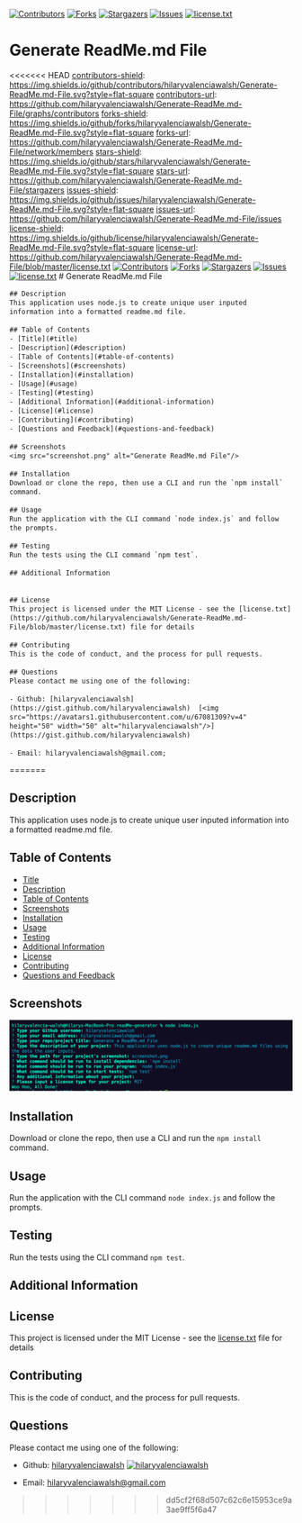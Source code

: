[contributors-shield]: https://img.shields.io/github/contributors/hilaryvalenciawalsh/Generate-ReadMe.md-File.svg?style=flat-square
[contributors-url]: https://github.com/hilaryvalenciawalsh/Generate-ReadMe.md-File/graphs/contributors
[forks-shield]: https://img.shields.io/github/forks/hilaryvalenciawalsh/Generate-ReadMe.md-File.svg?style=flat-square
[forks-url]: https://github.com/hilaryvalenciawalsh/Generate-ReadMe.md-File/network/members
[stars-shield]: https://img.shields.io/github/stars/hilaryvalenciawalsh/Generate-ReadMe.md-File.svg?style=flat-square
[stars-url]: https://github.com/hilaryvalenciawalsh/Generate-ReadMe.md-File/stargazers
[issues-shield]: https://img.shields.io/github/issues/hilaryvalenciawalsh/Generate-ReadMe.md-File.svg?style=flat-square
[issues-url]: https://github.com/hilaryvalenciawalsh/Generate-ReadMe.md-File/issues
[license-shield]: https://img.shields.io/github/license/hilaryvalenciawalsh/Generate-ReadMe.md-File.svg?style=flat-square
[license-url]: https://github.com/hilaryvalenciawalsh/Generate-ReadMe.md-File/blob/master/license.txt
[![Contributors][contributors-shield]][contributors-url] [![Forks][forks-shield]][forks-url] [![Stargazers][stars-shield]][stars-url] [![Issues][issues-shield]][issues-url] [![license.txt][license-shield]][license-url]
# Generate ReadMe.md File

<<<<<<< HEAD
    [contributors-shield]: https://img.shields.io/github/contributors/hilaryvalenciawalsh/Generate-ReadMe.md-File.svg?style=flat-square
    [contributors-url]: https://github.com/hilaryvalenciawalsh/Generate-ReadMe.md-File/graphs/contributors
    [forks-shield]: https://img.shields.io/github/forks/hilaryvalenciawalsh/Generate-ReadMe.md-File.svg?style=flat-square
    [forks-url]: https://github.com/hilaryvalenciawalsh/Generate-ReadMe.md-File/network/members
    [stars-shield]: https://img.shields.io/github/stars/hilaryvalenciawalsh/Generate-ReadMe.md-File.svg?style=flat-square
    [stars-url]: https://github.com/hilaryvalenciawalsh/Generate-ReadMe.md-File/stargazers
    [issues-shield]: https://img.shields.io/github/issues/hilaryvalenciawalsh/Generate-ReadMe.md-File.svg?style=flat-square
    [issues-url]: https://github.com/hilaryvalenciawalsh/Generate-ReadMe.md-File/issues
    [license-shield]: https://img.shields.io/github/license/hilaryvalenciawalsh/Generate-ReadMe.md-File.svg?style=flat-square
    [license-url]: https://github.com/hilaryvalenciawalsh/Generate-ReadMe.md-File/blob/master/license.txt
    [![Contributors][contributors-shield]][contributors-url] [![Forks][forks-shield]][forks-url] [![Stargazers][stars-shield]][stars-url] [![Issues][issues-shield]][issues-url] [![license.txt][license-shield]][license-url]
    # Generate ReadMe.md File

    ## Description
    This application uses node.js to create unique user inputed information into a formatted readme.md file.

    ## Table of Contents
    - [Title](#title)
    - [Description](#description)
    - [Table of Contents](#table-of-contents)
    - [Screenshots](#screenshots)
    - [Installation](#installation)
    - [Usage](#usage)
    - [Testing](#testing)
    - [Additional Information](#additional-information)
    - [License](#license)
    - [Contributing](#contributing)
    - [Questions and Feedback](#questions-and-feedback)

    ## Screenshots
    <img src="screenshot.png" alt="Generate ReadMe.md File"/>

    ## Installation
    Download or clone the repo, then use a CLI and run the `npm install` command.
    
    ## Usage
    Run the application with the CLI command `node index.js` and follow the prompts.
    
    ## Testing
    Run the tests using the CLI command `npm test`.
    
    ## Additional Information
    
    
    ## License
    This project is licensed under the MIT License - see the [license.txt](https://github.com/hilaryvalenciawalsh/Generate-ReadMe.md-File/blob/master/license.txt) file for details
   
    ## Contributing
    This is the code of conduct, and the process for pull requests.
    
    ## Questions
    Please contact me using one of the following:
    
    - Github: [hilaryvalenciawalsh](https://gist.github.com/hilaryvalenciawalsh)  [<img src="https://avatars1.githubusercontent.com/u/67081309?v=4" height="50" width="50" alt="hilaryvalenciawalsh"/>](https://gist.github.com/hilaryvalenciawalsh) 
    
    - Email: hilaryvalenciawalsh@gmail.com;
    
=======
## Description
This application uses node.js to create unique user inputed information into a formatted readme.md file.

## Table of Contents
- [Title](#title)
- [Description](#description)
- [Table of Contents](#table-of-contents)
- [Screenshots](#screenshots)
- [Installation](#installation)
- [Usage](#usage)
- [Testing](#testing)
- [Additional Information](#additional-information)
- [License](#license)
- [Contributing](#contributing)
- [Questions and Feedback](#questions-and-feedback)

## Screenshots
<img src="screenshot.png" alt="Generate ReadMe.md File"/>

## Installation
Download or clone the repo, then use a CLI and run the `npm install` command.

## Usage
Run the application with the CLI command `node index.js` and follow the prompts.

## Testing
Run the tests using the CLI command `npm test`.

## Additional Information


## License
This project is licensed under the MIT License - see the [license.txt](https://github.com/hilaryvalenciawalsh/Generate-ReadMe.md-File/blob/master/license.txt) file for details

## Contributing
This is the code of conduct, and the process for pull requests.

## Questions
Please contact me using one of the following:

- Github: [hilaryvalenciawalsh](https://gist.github.com/hilaryvalenciawalsh)  [<img src="https://avatars1.githubusercontent.com/u/67081309?v=4" height="50" width="50" alt="hilaryvalenciawalsh"/>](https://gist.github.com/hilaryvalenciawalsh) 

- Email: hilaryvalenciawalsh@gmail.com
>>>>>>> dd5cf2f68d507c62c6e15953ce9a3ae9ff5f6a47
